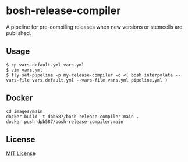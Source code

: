 # bosh-release-compiler

A pipeline for pre-compiling releases when new versions or stemcells are published.


## Usage

    $ cp vars.default.yml vars.yml
    $ vim vars.yml
    $ fly set-pipeline -p my-release-compiler -c <( bosh interpolate --vars-file vars.default.yml --vars-file vars.yml pipeline.yml )


## Docker

    cd images/main
    docker build -t dpb587/bosh-release-compiler:main .
    docker push dpb587/bosh-release-compiler:main


## License

[MIT License](./LICENSE)
